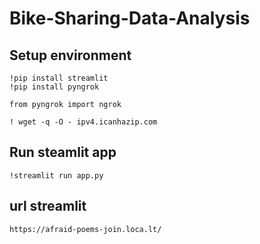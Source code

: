 # Bike-Sharing-Data-Analysis

## Setup environment
```
!pip install streamlit
!pip install pyngrok
```
```
from pyngrok import ngrok
```
```
! wget -q -O - ipv4.icanhazip.com
```
## Run steamlit app
```
!streamlit run app.py
```

## url streamlit
```
https://afraid-poems-join.loca.lt/
```
